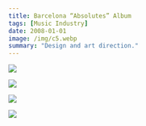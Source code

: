```yaml
---
title: Barcelona “Absolutes” Album
tags: [Music Industry]
date: 2008-01-01
image: /img/c5.webp
summary: "Design and art direction."
---
```


![](/img/c4.webp)

![](/img/c3.webp)

![](/img/c2.webp)

![](/img/c1.webp)